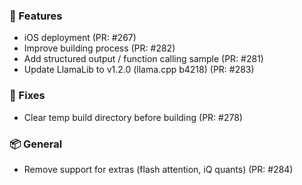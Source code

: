 ### 🚀 Features

- iOS deployment (PR: #267)
- Improve building process (PR: #282)
- Add structured output / function calling sample (PR: #281)
- Update LlamaLib to v1.2.0 (llama.cpp b4218) (PR: #283)

### 🐛 Fixes

- Clear temp build directory before building (PR: #278)

### 📦 General

- Remove support for extras (flash attention, iQ quants) (PR: #284)

